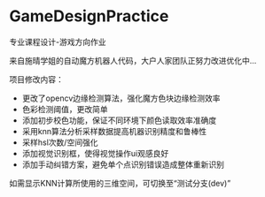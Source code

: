 # GameDesignPractice
专业课程设计-游戏方向作业

来自施晴学姐的自动魔方机器人代码，大户人家团队正努力改进优化中...

项目修改内容：

- 更改了opencv边缘检测算法，强化魔方色块边缘检测效率
- 色彩检测阈值，更改简单
- 添加初步校色功能，保证不同环境下颜色读取效率准确度
- 采用knn算法分析采样数据提高机器识别精度和鲁棒性
- 采样hsl次数/空间强化
- 添加视觉识别框，使得视觉操作ui观感良好
- 添加手动纠错方案，避免单个点识别错误造成整体重新识别

如需显示KNN计算所使用的三维空间，可切换至“测试分支(dev)”
